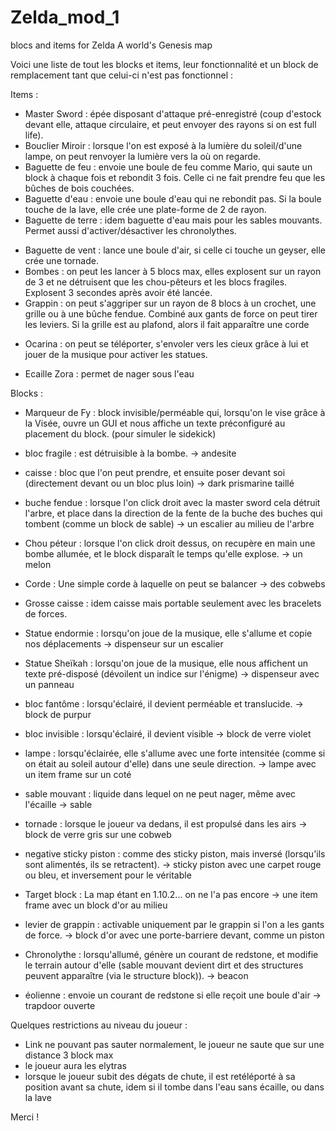 # Zelda_mod_1
blocs and items for Zelda A world's Genesis map

Voici une liste de tout les blocks et items, leur fonctionnalité et un block de remplacement tant que celui-ci n'est pas fonctionnel :

Items :
- Master Sword : épée disposant d'attaque pré-enregistré (coup d'estock devant elle, attaque circulaire, et peut envoyer des rayons si on est full life).
- Bouclier Miroir : lorsque l'on est exposé à la lumière du soleil/d'une lampe, on peut renvoyer la lumière vers la où on regarde.
- Baguette de feu : envoie une boule de feu comme Mario, qui saute un block à chaque fois et rebondit 3 fois. Celle ci ne fait prendre feu que les bûches de bois couchées.
- Baguette d'eau : envoie une boule d'eau qui ne rebondit pas. Si la boule touche de la lave, elle crée une plate-forme de 2 de rayon.
- Baguette de terre : idem baguette d'eau mais pour les sables mouvants. Permet aussi d'activer/désactiver les chronolythes.
* Baguette de vent : lance une boule d'air, si celle ci touche un geyser, elle crée une tornade.
* Bombes : on peut les lancer à 5 blocs max, elles explosent sur un rayon de 3 et ne détruisent que les chou-pêteurs et les blocs fragiles. Explosent 3 secondes après avoir été lancée.
* Grappin : on peut s'aggriper sur un rayon de 8 blocs à un crochet, une grille ou à une bûche fendue. Combiné aux gants de force on peut tirer les leviers. Si la grille est au plafond, alors il fait apparaître une corde
- Ocarina : on peut se téléporter, s'envoler vers les cieux grâce à lui et jouer de la musique pour activer les statues.
* Ecaille Zora : permet de nager sous l'eau

Blocks :
- Marqueur de Fy : block invisible/perméable qui, lorsqu'on le vise grâce à la Visée, ouvre un GUI et nous affiche un texte préconfiguré au placement du block. (pour simuler le sidekick)
- bloc fragile : est détruisible à la bombe. -> andesite
- caisse : bloc que l'on peut prendre, et ensuite poser devant soi (directement devant ou un bloc plus loin) -> dark prismarine taillé
- buche fendue : lorsque l'on click droit avec la master sword cela détruit l'arbre, et place dans la direction de la fente de la buche des buches qui tombent (comme un block de sable) -> un escalier au milieu de l'arbre
- Chou péteur : lorsque l'on click droit dessus, on recupère en main une bombe allumée, et le block disparaît le temps qu'elle explose. -> un melon
- Corde : Une simple corde à laquelle on peut se balancer -> des cobwebs
- Grosse caisse : idem caisse mais portable seulement avec les bracelets de forces.
- Statue endormie : lorsqu'on joue de la musique, elle s'allume et copie nos déplacements -> dispenseur sur un escalier
- Statue Sheïkah : lorsqu'on joue de la musique, elle nous affichent un texte pré-disposé (dévoilent un indice sur l'énigme) -> dispenseur avec un panneau
- bloc fantôme : lorsqu'éclairé, il devient perméable et translucide. -> block de purpur
- bloc invisible : lorsqu'éclairé, il devient visible -> block de verre violet
- lampe : lorsqu'éclairée, elle s'allume avec une forte intensitée (comme si on était au soleil autour d'elle) dans une seule direction.  -> lampe avec un item frame sur un coté
- sable mouvant : liquide dans lequel on ne peut nager, même avec l'écaille -> sable
- tornade : lorsque le joueur va dedans, il est propulsé dans les airs -> block de verre gris sur une cobweb

- negative sticky piston : comme des sticky piston, mais inversé (lorsqu'ils sont alimentés, ils se retractent). -> sticky piston avec une carpet rouge ou bleu, et inversement pour le véritable
- Target block : La map étant en 1.10.2... on ne l'a pas encore -> une item frame avec un block d'or au milieu
- levier de grappin : activable uniquement par le grappin si l'on a les gants de force. -> block d'or avec une porte-barriere devant, comme un piston
- Chronolythe : lorsqu'allumé, génère un courant de redstone, et modifie le terrain autour d'elle (sable mouvant devient dirt et des structures peuvent apparaître (via le structure block)). -> beacon
- éolienne : envoie un courant de redstone si elle reçoit une boule d'air -> trapdoor ouverte


Quelques restrictions au niveau du joueur :
- Link ne pouvant pas sauter normalement, le joueur ne saute que sur une distance 3 block max
- le joueur aura les elytras
- lorsque le joueur subit des dégats de chute, il est retéléporté à sa position avant sa chute, idem si il tombe dans l'eau sans écaille, ou dans la lave


Merci !
